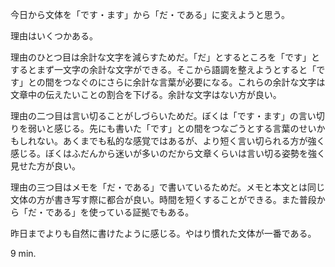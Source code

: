 今日から文体を「です・ます」から「だ・である」に変えようと思う。

理由はいくつかある。

理由のひとつ目は余計な文字を減らすためだ。「だ」とするところを「です」とするとまず一文字の余計な文字ができる。そこから語調を整えようとすると「です」との間をつなぐのにさらに余計な言葉が必要になる。これらの余計な文字は文章中の伝えたいことの割合を下げる。余計な文字はない方が良い。

理由の二つ目は言い切ることがしづらいためだ。ぼくは「です・ます」の言い切りを弱いと感じる。先にも書いた「です」との間をつなごうとする言葉のせいかもしれない。あくまでも私的な感覚ではあるが、より短く言い切られる方が強く感じる。ぼくはふだんから迷いが多いのだから文章くらいは言い切る姿勢を強く見せた方が良い。

理由の三つ目はメモを「だ・である」で書いているためだ。メモと本文とは同じ文体の方が書き写す際に都合が良い。時間を短くすることができる。また普段から「だ・である」を使っている証拠でもある。

昨日までよりも自然に書けたように感じる。やはり慣れた文体が一番である。

9 min.
